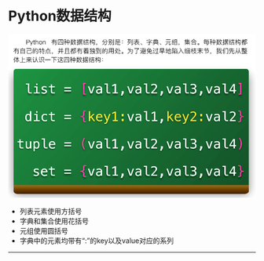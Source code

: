 # Python数据结构

![1547814496723.png](image/1547814496723.png)

* 列表元素使用方括号
* 字典和集合使用花括号
* 元组使用圆括号
* 字典中的元素均带有“:”的key以及value对应的系列

























---
